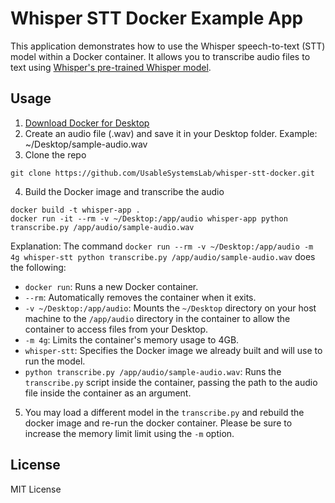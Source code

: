 # Whisper STT Docker Example App

This application demonstrates how to use the Whisper speech-to-text (STT) model within a Docker container. It allows you to transcribe audio files to text using [Whisper's pre-trained Whisper model](https://github.com/openai/whisper).


## Usage


1. [Download Docker for Desktop](https://www.docker.com/products/docker-desktop/)
2. Create an audio file (.wav) and save it in your Desktop folder. Example: ~/Desktop/sample-audio.wav
3. Clone the repo

```shell
git clone https://github.com/UsableSystemsLab/whisper-stt-docker.git
```

4. Build the Docker image and transcribe the audio


```shell
docker build -t whisper-app .
docker run -it --rm -v ~/Desktop:/app/audio whisper-app python transcribe.py /app/audio/sample-audio.wav
```

Explanation:
The command `docker run --rm -v ~/Desktop:/app/audio -m 4g whisper-stt python transcribe.py /app/audio/sample-audio.wav` does the following:

- `docker run`: Runs a new Docker container.
- `--rm`: Automatically removes the container when it exits.
- `-v ~/Desktop:/app/audio`: Mounts the `~/Desktop` directory on your host machine to the `/app/audio` directory in the container to allow the container to access files from your Desktop.
- `-m 4g`: Limits the container's memory usage to 4GB.
- `whisper-stt`: Specifies the Docker image we already built and will use to run the model.
- `python transcribe.py /app/audio/sample-audio.wav`: Runs the `transcribe.py` script inside the container, passing the path to the audio file inside the container as an argument.

5. You may load a different model in the `transcribe.py` and rebuild the docker image and re-run the docker container. Please be sure to increase the memory limit limit using the `-m` option.


## License
MIT License